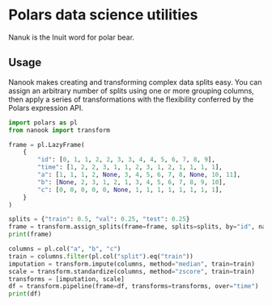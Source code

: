# Polars data science utilities

Nanuk is the Inuit word for polar bear.

## Usage

Nanook makes creating and transforming complex data splits easy. You can assign an arbitrary number of splits using one or more grouping columns, then apply a series of transformations with the flexibility conferred by the Polars expression API.

```python
import polars as pl
from nanook import transform

frame = pl.LazyFrame(
    {
        "id": [0, 1, 1, 2, 2, 3, 3, 4, 4, 5, 6, 7, 8, 9],
        "time": [1, 2, 2, 3, 1, 1, 2, 3, 1, 2, 1, 1, 1, 1],
        "a": [1, 1, 1, 2, None, 3, 4, 5, 6, 7, 8, None, 10, 11],
        "b": [None, 2, 3, 1, 2, 1, 3, 4, 5, 6, 7, 8, 9, 10],
        "c": [0, 0, 0, 0, 0, None, 1, 1, 1, 1, 1, 1, 1, 1],
    }
)

splits = {"train": 0.5, "val": 0.25, "test": 0.25}
frame = transform.assign_splits(frame=frame, splits=splits, by="id", name="split")
print(frame)
```

```python
columns = pl.col("a", "b", "c")
train = columns.filter(pl.col("split").eq("train"))
imputation = transform.impute(columns, method="median", train=train)
scale = transform.standardize(columns, method="zscore", train=train)
transforms = [imputation, scale]
df = transform.pipeline(frame=df, transforms=transforms, over="time")
print(df)
```
